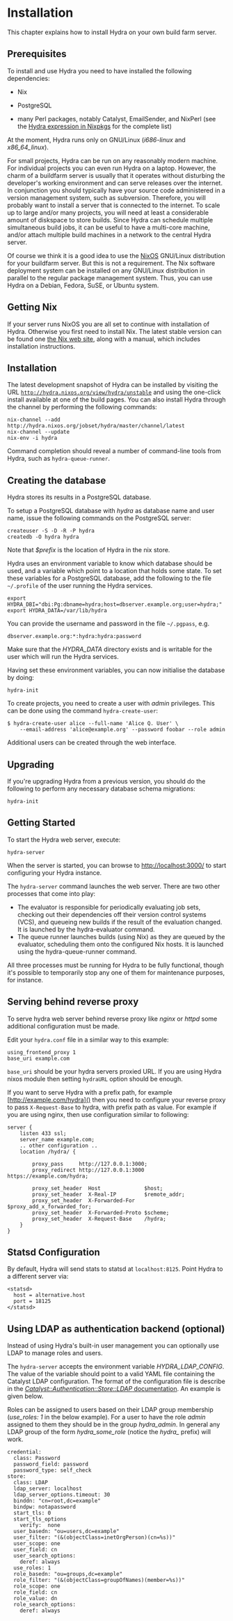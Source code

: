 Installation
============

This chapter explains how to install Hydra on your own build farm
server.

Prerequisites
-------------

To install and use Hydra you need to have installed the following
dependencies:

-   Nix

-   PostgreSQL

-   many Perl packages, notably Catalyst, EmailSender, and NixPerl (see
    the [Hydra expression in
    Nixpkgs](https://github.com/NixOS/hydra/blob/master/release.nix) for
    the complete list)

At the moment, Hydra runs only on GNU/Linux (*i686-linux* and
*x86\_64\_linux*).

For small projects, Hydra can be run on any reasonably modern machine.
For individual projects you can even run Hydra on a laptop. However, the
charm of a buildfarm server is usually that it operates without
disturbing the developer\'s working environment and can serve releases
over the internet. In conjunction you should typically have your source
code administered in a version management system, such as subversion.
Therefore, you will probably want to install a server that is connected
to the internet. To scale up to large and/or many projects, you will
need at least a considerable amount of diskspace to store builds. Since
Hydra can schedule multiple simultaneous build jobs, it can be useful to
have a multi-core machine, and/or attach multiple build machines in a
network to the central Hydra server.

Of course we think it is a good idea to use the
[NixOS](http://nixos.org/nixos) GNU/Linux distribution for your
buildfarm server. But this is not a requirement. The Nix software
deployment system can be installed on any GNU/Linux distribution in
parallel to the regular package management system. Thus, you can use
Hydra on a Debian, Fedora, SuSE, or Ubuntu system.

Getting Nix
-----------

If your server runs NixOS you are all set to continue with installation
of Hydra. Otherwise you first need to install Nix. The latest stable
version can be found one [the Nix web
site](http://nixos.org/nix/download.html), along with a manual, which
includes installation instructions.

Installation
------------

The latest development snapshot of Hydra can be installed by visiting
the URL
[`http://hydra.nixos.org/view/hydra/unstable`](http://hydra.nixos.org/view/hydra/unstable)
and using the one-click install available at one of the build pages. You
can also install Hydra through the channel by performing the following
commands:

    nix-channel --add http://hydra.nixos.org/jobset/hydra/master/channel/latest
    nix-channel --update
    nix-env -i hydra

Command completion should reveal a number of command-line tools from
Hydra, such as `hydra-queue-runner`.

Creating the database
---------------------

Hydra stores its results in a PostgreSQL database.

To setup a PostgreSQL database with *hydra* as database name and user
name, issue the following commands on the PostgreSQL server:

    createuser -S -D -R -P hydra
    createdb -O hydra hydra

Note that *\$prefix* is the location of Hydra in the nix store.

Hydra uses an environment variable to know which database should be
used, and a variable which point to a location that holds some state. To
set these variables for a PostgreSQL database, add the following to the
file `~/.profile` of the user running the Hydra services.

    export HYDRA_DBI="dbi:Pg:dbname=hydra;host=dbserver.example.org;user=hydra;"
    export HYDRA_DATA=/var/lib/hydra

You can provide the username and password in the file `~/.pgpass`, e.g.

    dbserver.example.org:*:hydra:hydra:password

Make sure that the *HYDRA\_DATA* directory exists and is writable for
the user which will run the Hydra services.

Having set these environment variables, you can now initialise the
database by doing:

    hydra-init

To create projects, you need to create a user with *admin* privileges.
This can be done using the command `hydra-create-user`:

    $ hydra-create-user alice --full-name 'Alice Q. User' \
        --email-address 'alice@example.org' --password foobar --role admin

Additional users can be created through the web interface.

Upgrading
---------

If you\'re upgrading Hydra from a previous version, you should do the
following to perform any necessary database schema migrations:

    hydra-init

Getting Started
---------------

To start the Hydra web server, execute:

    hydra-server

When the server is started, you can browse to [http://localhost:3000/]()
to start configuring your Hydra instance.

The `hydra-server` command launches the web server. There are two other
processes that come into play:

-   The
    evaluator
    is responsible for periodically evaluating job sets, checking out
    their dependencies off their version control systems (VCS), and
    queueing new builds if the result of the evaluation changed. It is
    launched by the
    hydra-evaluator
    command.
-   The
    queue runner
    launches builds (using Nix) as they are queued by the evaluator,
    scheduling them onto the configured Nix hosts. It is launched using
    the
    hydra-queue-runner
    command.

All three processes must be running for Hydra to be fully functional,
though it\'s possible to temporarily stop any one of them for
maintenance purposes, for instance.

Serving behind reverse proxy
----------------------------

To serve hydra web server behind reverse proxy like *nginx* or *httpd*
some additional configuration must be made.

Edit your `hydra.conf` file in a similar way to this example:

    using_frontend_proxy 1
    base_uri example.com

`base_uri` should be your hydra servers proxied URL. If you are using
Hydra nixos module then setting `hydraURL` option should be enough.

If you want to serve Hydra with a prefix path, for example
[http://example.com/hydra]() then you need to configure your reverse
proxy to pass `X-Request-Base` to hydra, with prefix path as value. For
example if you are using nginx, then use configuration similar to
following:

    server {
        listen 433 ssl;
        server_name example.com;
        .. other configuration ..
        location /hydra/ {

            proxy_pass     http://127.0.0.1:3000;
            proxy_redirect http://127.0.0.1:3000 https://example.com/hydra;

            proxy_set_header  Host              $host;
            proxy_set_header  X-Real-IP         $remote_addr;
            proxy_set_header  X-Forwarded-For   $proxy_add_x_forwarded_for;
            proxy_set_header  X-Forwarded-Proto $scheme;
            proxy_set_header  X-Request-Base    /hydra;
        }
    }

Statsd Configuration
--------------------

By default, Hydra will send stats to statsd at `localhost:8125`. Point Hydra to a different server via:

```
<statsd>
  host = alternative.host
  port = 18125
</statsd>
```

Using LDAP as authentication backend (optional)
-----------------------------------------------

Instead of using Hydra\'s built-in user management you can optionally
use LDAP to manage roles and users.

The `hydra-server` accepts the environment variable
*HYDRA\_LDAP\_CONFIG*. The value of the variable should point to a valid
YAML file containing the Catalyst LDAP configuration. The format of the
configuration file is describe in the
[*Catalyst::Authentication::Store::LDAP*
documentation](https://metacpan.org/pod/Catalyst::Authentication::Store::LDAP#CONFIGURATION-OPTIONS).
An example is given below.

Roles can be assigned to users based on their LDAP group membership
(*use\_roles: 1* in the below example). For a user to have the role
*admin* assigned to them they should be in the group *hydra\_admin*. In
general any LDAP group of the form *hydra\_some\_role* (notice the
*hydra\_* prefix) will work.

    credential:
      class: Password
      password_field: password
      password_type: self_check
    store:
      class: LDAP
      ldap_server: localhost
      ldap_server_options.timeout: 30
      binddn: "cn=root,dc=example"
      bindpw: notapassword
      start_tls: 0
      start_tls_options
        verify:  none
      user_basedn: "ou=users,dc=example"
      user_filter: "(&(objectClass=inetOrgPerson)(cn=%s))"
      user_scope: one
      user_field: cn
      user_search_options:
        deref: always
      use_roles: 1
      role_basedn: "ou=groups,dc=example"
      role_filter: "(&(objectClass=groupOfNames)(member=%s))"
      role_scope: one
      role_field: cn
      role_value: dn
      role_search_options:
        deref: always

